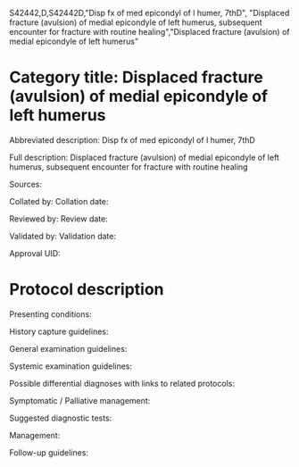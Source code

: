 S42442,D,S42442D,"Disp fx of med epicondyl of l humer, 7thD", "Displaced fracture (avulsion) of medial epicondyle of left humerus, subsequent encounter for fracture with routine healing","Displaced fracture (avulsion) of medial epicondyle of left humerus"
# Category title: Displaced fracture (avulsion) of medial epicondyle of left humerus

Abbreviated description: Disp fx of med epicondyl of l humer, 7thD

Full description: Displaced fracture (avulsion) of medial epicondyle of left humerus, subsequent encounter for fracture with routine healing

Sources:

Collated by:
Collation date:

Reviewed by:
Review date:

Validated by:
Validation date:

Approval UID:

# Protocol description

Presenting conditions:

History capture guidelines:

General examination guidelines:

Systemic examination guidelines:

Possible differential diagnoses with links to related protocols:

Symptomatic / Palliative management:

Suggested diagnostic tests:

Management:

Follow-up guidelines:
